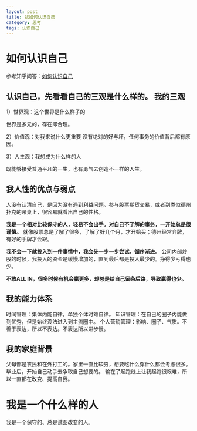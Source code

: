 ```yaml
---
layout: post
title: 我如何认识自己
category: 思考
tags: 认识自己
---
```



如何认识自己
==========

参考知乎问答：[如何认识自己](https://www.zhihu.com/question/20289916)

认识自己，先看看自己的三观是什么样的。
我的三观
-------
1）世界观：这个世界是什么样子的

世界是多元的，存在即合理。

2）价值观：对我来说什么更重要
没有绝对的好与坏，任何事务的价值背后都有原因。

3）人生观：我想成为什么样的人

既能够接受普通平凡的一生，也有勇气去创造不一样的人生。

我人性的优点与弱点
----------------
人没有认清自己，是因为没有遇到利益问题。参与股票期货交易，或者到类似德州扑克的赌桌上，很容易就看出自己的性格。

__我是一个相对比较保守的人，轻易不会出手。对自己不了解的事务，一开始总是很谨慎。__
就像股票总是了解了很多，了解了好几个月，才开始买；德州经常弃牌，有好的手牌才会跟。

__我不会一下就投入到一件事情中，我会先一步一步尝试，循序渐进。__
公司内部炒股的时候，我投入的资金是缓慢增加的，直到最后都是投入最少的。挣得少亏得也少。

__不敢ALL IN，很多时候有机会赢更多，却总是给自己留条后路，导致赢得也少。__

我的能力体系
-----------
时间管理：集体内能自律，单独个体时难自律。
知识管理：在自己的圈子内能做到优秀，但是始终没法进入到主流圈中。
个人营销管理：影响、圈子、气质。不善于表达，所以不表达。不表达所以进步慢。

我的家庭背景
----------
父母都是农民和在外打工的。家里一直比较穷，想要吃什么穿什么都会考虑很多。
毕业后，开始自己动手去争取自己想要的。
输在了起跑线上让我起跑很艰难，所以一直都在改变、提高自我。


我是一个什么样的人
===============
我是一个保守的、总是试图改变的人。


